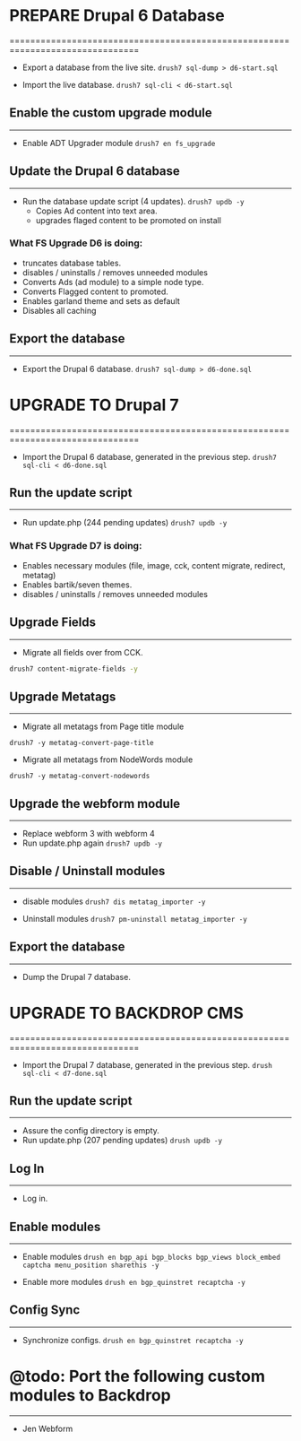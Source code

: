 # PREPARE Drupal 6 Database
===============================================================================

* Export a database from the live site.
  `drush7 sql-dump > d6-start.sql`

* Import the live database.
  `drush7 sql-cli < d6-start.sql`


## Enable the custom upgrade module
------------------------------------

* Enable ADT Upgrader module
  `drush7 en fs_upgrade`


## Update the Drupal 6 database
--------------------------------

* Run the database update script (4 updates).
  `drush7 updb -y`
  - Copies Ad content into text area.
  - upgrades flaged content to be promoted on install

### What FS Upgrade D6 is doing:

- truncates database tables.
- disables / uninstalls / removes unneeded modules
- Converts Ads (ad module) to a simple node type.
- Converts Flagged content to promoted.
- Enables garland theme and sets as default
- Disables all caching


## Export the database
-----------------------

* Export the Drupal 6 database.
  `drush7 sql-dump > d6-done.sql`



# UPGRADE TO Drupal 7
===============================================================================

* Import the Drupal 6 database, generated in the previous step.
  `drush7 sql-cli < d6-done.sql`


## Run the update script
-------------------------

* Run update.php (244 pending updates)
  `drush7 updb -y`

### What FS Upgrade D7 is doing:

- Enables necessary modules (file, image, cck, content migrate, redirect, metatag)
- Enables bartik/seven themes.
- disables / uninstalls / removes unneeded modules


## Upgrade Fields
------------------

* Migrate all fields over from CCK.

```bash
drush7 content-migrate-fields -y
```


## Upgrade Metatags
--------------------

* Migrate all metatags from Page title module

```
drush7 -y metatag-convert-page-title
```

* Migrate all metatags from NodeWords module

```
drush7 -y metatag-convert-nodewords
```


## Upgrade the webform module
------------------------------

* Replace webform 3 with webform 4
* Run update.php again
  `drush7 updb -y`


## Disable / Uninstall modules
-------------------------------

* disable modules
  `drush7 dis metatag_importer -y`

* Uninstall modules
  `drush7 pm-uninstall metatag_importer -y`


## Export the database
-----------------------
* Dump the Drupal 7 database.



# UPGRADE TO BACKDROP CMS
===============================================================================

* Import the Drupal 7 database, generated in the previous step.
  `drush sql-cli < d7-done.sql`


## Run the update script
-------------------------

* Assure the config directory is empty.
* Run update.php (207 pending updates)
  `drush updb -y`


## Log In
-------------------------
* Log in.


## Enable modules
-------------------------------

* Enable modules
  `drush en bgp_api bgp_blocks bgp_views block_embed captcha menu_position sharethis -y`

* Enable more modules
  `drush en bgp_quinstret recaptcha -y`


## Config Sync
-------------------------
* Synchronize configs.
  `drush en bgp_quinstret recaptcha -y`


# @todo: Port the following custom modules to Backdrop
-------------------------------------------------------
- Jen Webform



